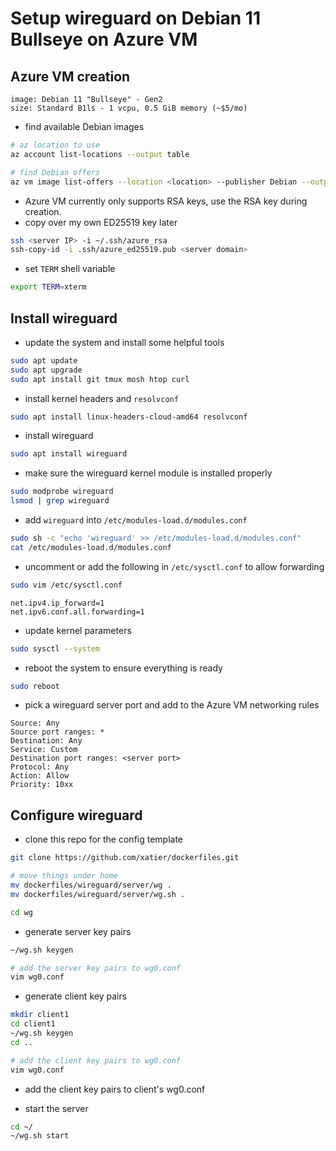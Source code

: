 # Setup wireguard on Debian 11 Bullseye on Azure VM

## Azure VM creation

```text
image: Debian 11 "Bullseye" - Gen2
size: Standard B1ls - 1 vcpu, 0.5 GiB memory (~$5/mo)
```

- find available Debian images

```bash
# az location to use
az account list-locations --output table

# find Debian offers
az vm image list-offers --location <location> --publisher Debian --output table
```

- Azure VM currently only supports RSA keys, use the RSA key during creation.
- copy over my own ED25519 key later

```bash
ssh <server IP> -i ~/.ssh/azure_rsa
ssh-copy-id -i .ssh/azure_ed25519.pub <server domain>
```

- set `TERM` shell variable

```bash
export TERM=xterm
```

## Install wireguard

- update the system and install some helpful tools

```bash
sudo apt update
sudo apt upgrade
sudo apt install git tmux mosh htop curl
```

- install kernel headers and `resolvconf`

```bash
sudo apt install linux-headers-cloud-amd64 resolvconf
```

- install wireguard

```bash
sudo apt install wireguard
```

- make sure the wireguard kernel module is installed properly

```bash
sudo modprobe wireguard
lsmod | grep wireguard
```

- add `wireguard` into `/etc/modules-load.d/modules.conf`

```bash
sudo sh -c "echo 'wireguard' >> /etc/modules-load.d/modules.conf"
cat /etc/modules-load.d/modules.conf
```

- uncomment or add the following in `/etc/sysctl.conf` to allow forwarding

```bash
sudo vim /etc/sysctl.conf
```

```text
net.ipv4.ip_forward=1
net.ipv6.conf.all.forwarding=1
```

- update kernel parameters

```bash
sudo sysctl --system
```

- reboot the system to ensure everything is ready

```bash
sudo reboot
```

- pick a wireguard server port and add to the Azure VM networking rules

```text
Source: Any
Source port ranges: *
Destination: Any
Service: Custom
Destination port ranges: <server port>
Protocol: Any
Action: Allow
Priority: 10xx
```

## Configure wireguard

- clone this repo for the config template

```bash
git clone https://github.com/xatier/dockerfiles.git

# move things under home
mv dockerfiles/wireguard/server/wg .
mv dockerfiles/wireguard/server/wg.sh .

cd wg
```

- generate server key pairs

```bash
~/wg.sh keygen

# add the server key pairs to wg0.conf
vim wg0.conf
```

- generate client key pairs

```bash
mkdir client1
cd client1
~/wg.sh keygen
cd ..

# add the client key pairs to wg0.conf
vim wg0.conf
```

- add the client key pairs to client's wg0.conf

- start the server

```bash
cd ~/
~/wg.sh start
```
